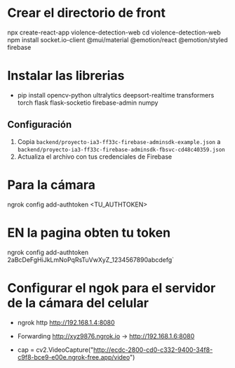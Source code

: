 # Crear el directorio de front
npx create-react-app violence-detection-web
cd violence-detection-web
npm install socket.io-client @mui/material @emotion/react @emotion/styled firebase

# Instalar las librerias
- pip install opencv-python ultralytics deepsort-realtime transformers torch flask flask-socketio firebase-admin numpy


## Configuración

1. Copia `backend/proyecto-ia3-ff33c-firebase-adminsdk-example.json` a `backend/proyecto-ia3-ff33c-firebase-adminsdk-fbsvc-cd48c40359.json`
2. Actualiza el archivo con tus credenciales de Firebase

# Para la cámara 
ngrok config add-authtoken <TU_AUTHTOKEN>
# EN la pagina obten tu token
ngrok config add-authtoken 2aBcDeFgHiJkLmNoPqRsTuVwXyZ_1234567890abcdefg`

# Configurar el ngok para el servidor de la cámara del celular
- ngrok http http://192.168.1.4:8080
- Forwarding    http://xyz9876.ngrok.io -> http://192.168.1.6:8080

- cap = cv2.VideoCapture("http://ecdc-2800-cd0-c332-9400-34f8-c9f8-bce9-e00e.ngrok-free.app/video")